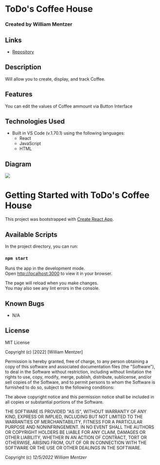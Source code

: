 # ToDo's Coffee House

### Created by William Mentzer

## Links

* [Repository](https://github.com/WiiliamMentzer/ToDoList-s-Coffee-Store)

## Description
  Will allow you to create, display, and track Coffee.


## Features
  You can edit the values of Coffee ammount via Button Interface

## Technologies Used

* Built in VS Code (v.1.70.1) using the following languages:
	* React
	* JavaScript
  * HTML

## Diagram
<img src="./src/img/ToDos-CoffeeHouse.drawio.png' alt='diagram"/>

# Getting Started with ToDo's Coffee House

This project was bootstrapped with [Create React App](https://github.com/facebook/create-react-app).

## Available Scripts

In the project directory, you can run:

### `npm start`

Runs the app in the development mode.\
Open [http://localhost:3000](http://localhost:3000) to view it in your browser.

The page will reload when you make changes.\
You may also see any lint errors in the console.

## Known Bugs

* N/A

## License

MIT License

Copyright (c) [2022] [William Mentzer]

Permission is hereby granted, free of charge, to any person obtaining a copy
of this software and associated documentation files (the "Software"), to deal
in the Software without restriction, including without limitation the rights
to use, copy, modify, merge, publish, distribute, sublicense, and/or sell
copies of the Software, and to permit persons to whom the Software is
furnished to do so, subject to the following conditions:

The above copyright notice and this permission notice shall be included in all
copies or substantial portions of the Software.

THE SOFTWARE IS PROVIDED "AS IS", WITHOUT WARRANTY OF ANY KIND, EXPRESS OR
IMPLIED, INCLUDING BUT NOT LIMITED TO THE WARRANTIES OF MERCHANTABILITY,
FITNESS FOR A PARTICULAR PURPOSE AND NONINFRINGEMENT. IN NO EVENT SHALL THE
AUTHORS OR COPYRIGHT HOLDERS BE LIABLE FOR ANY CLAIM, DAMAGES OR OTHER
LIABILITY, WHETHER IN AN ACTION OF CONTRACT, TORT OR OTHERWISE, ARISING FROM,
OUT OF OR IN CONNECTION WITH THE SOFTWARE OR THE USE OR OTHER DEALINGS IN THE
SOFTWARE.

Copyright (c) _12/5/2022_ _William Mentzer_